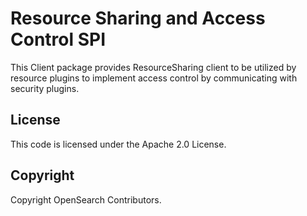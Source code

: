 # Resource Sharing and Access Control SPI

This Client package provides ResourceSharing client to be utilized by resource plugins to implement access control by communicating with security plugins.

## License

This code is licensed under the Apache 2.0 License.

## Copyright

Copyright OpenSearch Contributors.
